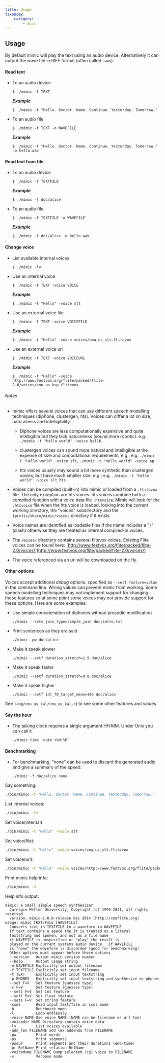 ```yaml
---
title: Usage
taxonomy:
    category:
        - docs
---
```


## Usage

By default mimic will play the text using an audio device. Alternatively it can
output the wave file in RIFF format (often called `.wav`).

#### Read text

- To an audio device
  ```
  $ ./mimic -t TEXT
  ```
  
  **_Example_**
  ```
  $ ./mimic -t "Hello. Doctor. Name. Continue. Yesterday. Tomorrow."
  ```

- To an audio file
  ```
  $ ./mimic -t TEXT -o WAVEFILE
  ```
  
  **_Example_**
  ```
  $ ./mimic -t "Hello. Doctor. Name. Continue. Yesterday. Tomorrow." -o hello.wav
  ```

#### Read text from file

- To an audio device
  ```
  $ ./mimic -f TEXTFILE
  ```
  
  **_Example_**
  ```
  $ ./mimic -f doc/alice
  ```

- To an audio file
  ```
  $ ./mimic -f TEXTFILE -o WAVEFILE`
  ```
  **_Example_**
  ```
  $ ./mimic -f doc/alice -o hello.wav
  ```

#### Change voice

- List available internal voices
  ```
  $ ./mimic -lv
  ```

- Use an internal voice
  ```
  $ ./mimic -t TEXT -voice VOICE
  ```
  
  **_Example_**
  ```
  $ ./mimic -t "Hello" -voice slt
  ```

- Use an external voice file
  ```
  $ ./mimic -t TEXT -voice VOICEFILE
  ```
  
  **_Example_**
  ```
  $ ./mimic -t "Hello" -voice voices/cmu_us_slt.flitevox
  ```

- Use an external voice url
  ```
  $ ./mimic -t TEXT -voice VOICEURL
  ```
  
  **_Example_**
  ```
  $ ./mimic -t "Hello" -voice http://www.festvox.org/flite/packed/flite-2.0/voices/cmu_us_ksp.flitevox
  ```

###### Notes

- mimic offers several voices that can use different speech modelling techniques
  (diphone, clustergen, hts). Voices can differ a lot on size, naturalness and
  intelligibility.

  * Diphone voices are less computationally expensive and quite intelligible but
    they lack naturalness (sound more robotic). e.g. `./mimic -t "Hello world" -voice kal16`

  * clustergen voices can sound more natural and intelligible at the expense of
    size and computational requirements. e.g.:  e.g. `./mimic -t "Hello world" -voice slt`, `./mimic -t "Hello world" -voice ap`

  * hts voices usually may sound a bit more synthetic than clustergen voices,
    but have much smaller size. e.g.:  e.g. `./mimic -t "Hello world" -voice slt_hts`

- Voices can be compiled (built-in) into mimic or loaded from a `.flitevox` file.
  The only exception are hts voices. hts voices combine both a compiled function with
  a voice data file `.htsvoice`. Mimic will look for the `.htsvoice` file when
  the hts voice is loaded, looking into the current working directory, 
  the "voices" subdirectory and the `$prefix/share/mimic/voices` directory if it
  exists.

- Voice names are identified as loadable files if the name includes a "`/`" 
  (slash) otherwise they are treated as internal compiled-in voices.

- The `voices/` directory contains several flitevox voices. Existing Flite voices
  can be found here: [http://www.festvox.org/flite/packed/flite-2.0/voices/](http://www.festvox.org/flite/packed/flite-2.0/voices/)

- The voice referenced via an url will be downloaded on the fly.

#### Other options

Voices accept additional *debug* options. specified as `--setf feature=value` in the
command line. Wrong values can prevent mimic from working. Some speech modelling
techniques may not implement support for changing these features so at some point
some voices may not provide support for these options. Here are some examples:

- Use simple concatenation of diphones without prosodic modification
  ```
  ./mimic --sets join_type=simple_join doc/intro.txt
  ```

- Print sentences as they are said
  ```
  ./mimic -pw doc/alice
  ```

- Make it speak slower
  ```
  ./mimic --setf duration_stretch=1.5 doc/alice
  ```

- Make it speak faster
  ```
  ./mimic --setf duration_stretch=0.8 doc/alice
  ```

- Make it speak higher
  ```
  ./mimic --setf int_f0_target_mean=145 doc/alice
  ```

See `lang/cmu_us_kal/cmu_us_kal.c`) to see some other features and values.


#### Say the hour

- The talking clock requires a single argument HH:MM. Under Unix you can call it
  ```
  ./mimic_time `date +%H:%M` 
  ```

#### Benchmarking

- For benchmarking, "none" can be used to discard the generated audio and give a summary of the speed:
  ```
  ./mimic -f doc/alice none
  ```


Say something:
```bash
./bin/mimic -t "Hello. Doctor. Name. Continue. Yesterday. Tomorrow."
```

List internal voices:
```bash
./bin/mimic -lv
```

Set voice(internal): 
```bash
./bin/mimic -t "Hello" -voice slt
```

Set voice(file): 
```bash
./bin/mimic -t "Hello" -voice voices/cmu_us_slt.flitevox
```

Set voice(url): 
```bash
./bin/mimic -t "Hello" -voice voices/http://www.festvox.org/flite/packed/flite-2.0/voices/cmu_us_ksp.flitevox
```

Print mimic help info: 
```bash
./bin/mimic -h
```

Help info output:
```text
mimic: a small simple speech synthesizer
  Carnegie Mellon University, Copyright (c) 1999-2011, all rights reserved
  version: mimic-2.0.0-release Dec 2014 (http://cmuflite.org)
usage: mimic TEXT/FILE [WAVEFILE]
  Converts text in TEXTFILE to a waveform in WAVEFILE
  If text contains a space the it is treated as a literal
  textstring and spoken, and not as a file name
  if WAVEFILE is unspecified or "play" the result is
  played on the current systems audio device.  If WAVEFILE
  is "none" the waveform is discarded (good for benchmarking)
  Other options must appear before these options
  --version   Output mimic version number
  --help      Output usage string
  -o WAVEFILE Explicitly set output filename
  -f TEXTFILE Explicitly set input filename
  -t TEXT     Explicitly set input textstring
  -p PHONES   Explicitly set input textstring and synthesize as phones
  --set F=V   Set feature (guesses type)
  -s F=V      Set feature (guesses type)
  --seti F=V  Set int feature
  --setf F=V  Set float feature
  --sets F=V  Set string feature
  -ssml       Read input text/file in ssml mode
  -b          Benchmark mode
  -l          Loop endlessly
  -voice NAME Use voice NAME (NAME can be filename or url too)
  -voicedir NAME Directory contain voice data
  -lv         List voices available
  -add_lex FILENAME add lex addenda from FILENAME
  -pw         Print words
  -ps         Print segments
  -psdur      Print segments and their durations (end-time)
  -pr RelName Print relation RelName
  -voicedump FILENAME Dump selected (cg) voice to FILENAME
  -v          Verbose mode
```  